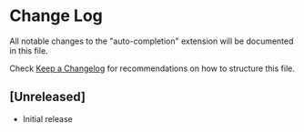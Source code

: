# Change Log

All notable changes to the "auto-completion" extension will be documented in this file.

Check [Keep a Changelog](http://keepachangelog.com/) for recommendations on how to structure this file.

## [Unreleased]

- Initial release